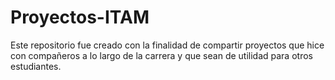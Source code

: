 # Proyectos-ITAM
Este repositorio fue creado con la finalidad de compartir proyectos que hice con compañeros a lo largo de la carrera y que sean de utilidad para otros estudiantes.
